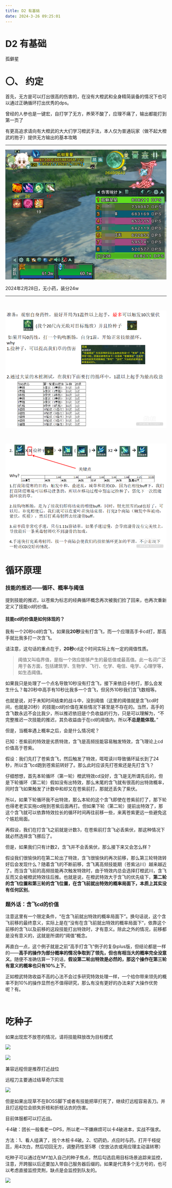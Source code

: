 ```yaml
---
title: D2 有基础
date: 2024-3-26 09:25:01
---
```

# D2 有基础

孤僻星

# 〇、 约定

首先，无方是可以打出很高的伤害的，在没有大橙武和全身精简装备的情况下也可以通过正确循环打出优秀的dps。

曾经的人参也是一键宏，自打学了无方，养荣不酸了，应理不痛了，输出都能打到第一页了

有更高追求请向有大橙武的大大们学习橙武手法，本人仅为普通玩家（做不起大橙武的狍子）提供无方输出的基本攻略

---

​![image](assets/image-20240324084633-1k8h2j4.png)​

2024‎年‎2‎月2‎8‎日，无小药，装分24w

---

‍

​![852503b5057b4b9289000d464cad1662](assets/852503b5057b4b9289000d464cad1662-20240324045938-fhag83m.png)​

‍

​![772849a928824c0791db19249ed6cf24](assets/772849a928824c0791db19249ed6cf24-20240324045059-8dkwyti.png)​

# 循环原理

### 技能的推迟——循环、概率与阈值

提到技能的推迟，以苍紫为标志的经典循环概念再次被我们捡了回来，也再次重新定义了技能cd的价值。

#### 技能cd的价值是如何体现的？

我有一个20秒cd的含飞，如果我**20秒**没有打含飞，而一个应理高手卡cd打，那高手就比我多打一次含飞。

请注意，这句话的重点在于，**20秒**cd这个时间实际上有一定的阈值性质。

> 阈值又叫临界值，是指一个效应能够产生的最低值或最高值。此一名词广泛用于各方面，包括建筑学、生物学、飞行、化学、电信、电学、心理学等，如生态阈值。

如果我只是处理了一个点名导致10秒没有打含飞，接下来依旧卡秒打，那么会发生什么？每20秒中高手有10秒比我多一个含飞，但另外10秒我们含飞数相等。

也就是说，对于未知时间结束的战斗中，没到阈值（这里的阈值就是含飞cd时间，也就是20秒）的技能cd的价值在某些情况下甚至是不存在的。当然，高手的含飞数永远不会比我少，所以推迟依旧是个负收益的行为，只是可以理解为，“不完整推迟一次技能的推迟，其负收益由于在cd的阈值内，所以**不总是能体现**。”

但是，当概率遇上概率之后，会是什么情况呢？

已知：苍紫前的特效是劣质特效，含飞是高频技能容易触发特效，含飞理论上cd价值高于苍紫。

假设：我们先打了苍紫含飞，然后触发了特效，哐哐读川导致循环延长到了24秒，所以含飞cd跑到苍紫前转好了。那么此时应该先打苍紫还是先打含飞？

仔细想想，首先本轮循环（第一轮）橙武特效cd没好，含飞是无所谓先后的，但是下轮循环（第二轮）假如没有出特效，那么末尾的含飞就有很高的出特效概率，同时含飞如果触发了计数中和却又在苍紫前打，那就还丢失了紫伏。

所以，如果下轮循环我不出特效，那么本轮的这个含飞即使在苍紫前打了，那下轮也得老老实实拖cd拖到苍紫后面再打。但如果下轮（第二轮）提前出特效了，那这个含飞就可以依靠特效拉长的循环时间再往前移一些，来离苍紫更远一些避免这个尴尬局面。

再假设，我们在打含飞之前就是计数3，在苍紫前打含飞必丢紫伏，那这种情况下就必然选择含飞挪后了。

但是，如果我们只有计数2，含飞并不会丢紫伏，那么接下来又会怎么样？

假设我们很愉快的在第二轮出了特效，含飞很愉快的再次前移，那么第三轮特效转好后会发现什么？随着含飞的不断前移，含飞离高频技能期（苍紫沾川）越来越近了。而当含飞前的高频技能再次触发特效时，由于特效内总会选择打橙武川，含飞反而又会被橙武特效往后推。也就是说，在橙武特效大于含飞的优先级下，**第二轮的含飞位置和第三轮的含飞位置，在含飞前就出特效的概率局面下，本质上其实没有任何区别**。

### 题外话：含飞cd的价值

注意这里有一个限定条件，“在含飞前就出特效的概率局面下”。换句话说，这个含飞前移的最终意义，实际上是在“没有在含飞前就出特效的概率局面下”，依靠这个前移的含飞以及前移的这段技能打出特效时，才有意义。除此之外的情况，前移都是没有意义的，这就是所谓的“阈值”概念。

再直白一点，这个例子就是之前“高手打含飞”例子的复杂plus版，但结论都是一样的——**高手的操作为部分概率的情况争取到了领先，但也有相当大的概率完全没意义**。随便不准确估算一下的话，**假设第二轮出特效是必然的，那这个操作在第三轮有意义的概率也只有10%上下**。

正如橙武特效收益不高的心法不会过多研究特效处理一样，一个给你带来领先的概率不到10%的操作显然也不值得研究，那么有没有更好的办法来扩大操作优势呢？有。

‍

# 吃种子

如果出现宏不放苍的情况，请将技能释放改为目标模式

​![](https://cdn.jx3box.com/upload/post/2024/3/20/7042_5552228.png)​

​![](https://cdn.jx3box.com/upload/post/2024/3/20/7042_4299005.png)​

兼容远程但是推荐打近战位

远程刀主要通过结草奇穴实现

​![](https://cdn.jx3box.com/upload/post/2024/3/20/7042_2505051.png)​

但是如果出现草不在BOSS脚下或者有技能把草打死了，继续打远程容易丢刀。并且打远程位会损失折枝和折枝沾衣的伤害。

目前体服都可以打近战。

卡4破：团长一般看老一DPS，所以老一不嫌麻烦可以卡4破进本，实战不强求。

方法：1、看人组满了，找个木桩卡4破。2、切药奶，点应时与药，打开千枝绽蕊，用4次白，然后切回无方，调整药性至5寒（空放沾衣或用应理主动温转寒）

吃种子可以通过在MY加入自己的种子焦点，然后勾选启用目标场景追踪来监控，注意，开跨服以后还要加入带自己服务器后缀的。如果是代清多个无方号的，也可以考虑直接监控灵荆，缺点是会监控到队友的。

​![](https://cdn.jx3box.com/upload/post/2024/3/20/7042_7764597.png)​

‍
